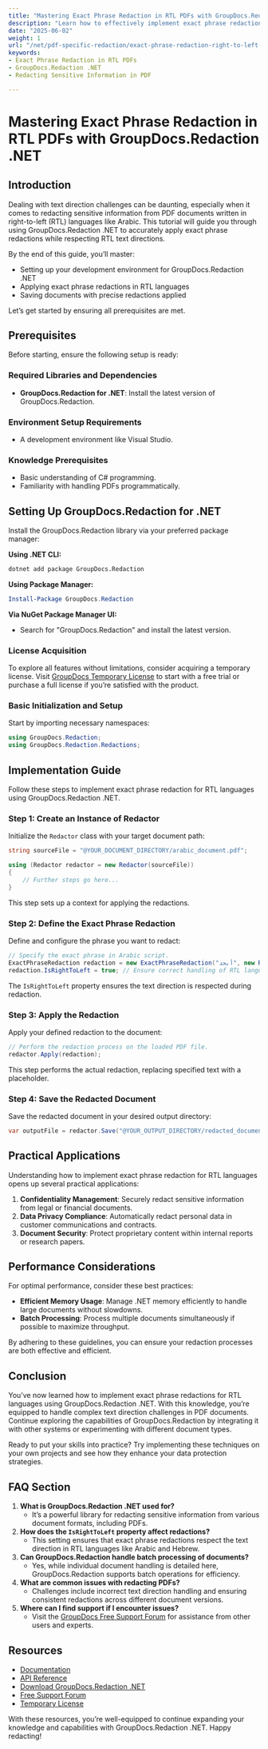 ```yaml
---
title: "Mastering Exact Phrase Redaction in RTL PDFs with GroupDocs.Redaction .NET"
description: "Learn how to effectively implement exact phrase redaction for right-to-left languages using GroupDocs.Redaction .NET. Ensure your sensitive information is accurately handled."
date: "2025-06-02"
weight: 1
url: "/net/pdf-specific-redaction/exact-phrase-redaction-right-to-left-groupdocs-redaction/"
keywords:
- Exact Phrase Redaction in RTL PDFs
- GroupDocs.Redaction .NET
- Redacting Sensitive Information in PDF

---
```



# Mastering Exact Phrase Redaction in RTL PDFs with GroupDocs.Redaction .NET

## Introduction
Dealing with text direction challenges can be daunting, especially when it comes to redacting sensitive information from PDF documents written in right-to-left (RTL) languages like Arabic. This tutorial will guide you through using GroupDocs.Redaction .NET to accurately apply exact phrase redactions while respecting RTL text directions.

By the end of this guide, you’ll master:
- Setting up your development environment for GroupDocs.Redaction .NET
- Applying exact phrase redactions in RTL languages
- Saving documents with precise redactions applied

Let’s get started by ensuring all prerequisites are met.

## Prerequisites
Before starting, ensure the following setup is ready:

### Required Libraries and Dependencies
- **GroupDocs.Redaction for .NET**: Install the latest version of GroupDocs.Redaction.
  
### Environment Setup Requirements
- A development environment like Visual Studio.

### Knowledge Prerequisites
- Basic understanding of C# programming.
- Familiarity with handling PDFs programmatically.

## Setting Up GroupDocs.Redaction for .NET
Install the GroupDocs.Redaction library via your preferred package manager:

**Using .NET CLI:**
```bash
dotnet add package GroupDocs.Redaction
```

**Using Package Manager:**
```powershell
Install-Package GroupDocs.Redaction
```

**Via NuGet Package Manager UI:**
- Search for "GroupDocs.Redaction" and install the latest version.

### License Acquisition
To explore all features without limitations, consider acquiring a temporary license. Visit [GroupDocs Temporary License](https://purchase.groupdocs.com/temporary-license/) to start with a free trial or purchase a full license if you’re satisfied with the product.

### Basic Initialization and Setup
Start by importing necessary namespaces:
```csharp
using GroupDocs.Redaction;
using GroupDocs.Redaction.Redactions;
```

## Implementation Guide
Follow these steps to implement exact phrase redaction for RTL languages using GroupDocs.Redaction .NET.

### Step 1: Create an Instance of Redactor
Initialize the `Redactor` class with your target document path:
```csharp
string sourceFile = "@YOUR_DOCUMENT_DIRECTORY/arabic_document.pdf";

using (Redactor redactor = new Redactor(sourceFile))
{
    // Further steps go here...
}
```
This step sets up a context for applying the redactions.

### Step 2: Define the Exact Phrase Redaction
Define and configure the phrase you want to redact:
```csharp
// Specify the exact phrase in Arabic script.
ExactPhraseRedaction redaction = new ExactPhraseRedaction("أﺑﺠﺪ", new ReplacementOptions("[test]"));
redaction.IsRightToLeft = true; // Ensure correct handling of RTL languages.
```
The `IsRightToLeft` property ensures the text direction is respected during redaction.

### Step 3: Apply the Redaction
Apply your defined redaction to the document:
```csharp
// Perform the redaction process on the loaded PDF file.
redactor.Apply(redaction);
```
This step performs the actual redaction, replacing specified text with a placeholder.

### Step 4: Save the Redacted Document
Save the redacted document in your desired output directory:
```csharp
var outputFile = redactor.Save("@YOUR_OUTPUT_DIRECTORY/redacted_document.pdf");
```

## Practical Applications
Understanding how to implement exact phrase redaction for RTL languages opens up several practical applications:
1. **Confidentiality Management**: Securely redact sensitive information from legal or financial documents.
2. **Data Privacy Compliance**: Automatically redact personal data in customer communications and contracts.
3. **Document Security**: Protect proprietary content within internal reports or research papers.

## Performance Considerations
For optimal performance, consider these best practices:
- **Efficient Memory Usage**: Manage .NET memory efficiently to handle large documents without slowdowns.
- **Batch Processing**: Process multiple documents simultaneously if possible to maximize throughput.

By adhering to these guidelines, you can ensure your redaction processes are both effective and efficient.

## Conclusion
You’ve now learned how to implement exact phrase redactions for RTL languages using GroupDocs.Redaction .NET. With this knowledge, you’re equipped to handle complex text direction challenges in PDF documents. Continue exploring the capabilities of GroupDocs.Redaction by integrating it with other systems or experimenting with different document types.

Ready to put your skills into practice? Try implementing these techniques on your own projects and see how they enhance your data protection strategies.

## FAQ Section
1. **What is GroupDocs.Redaction .NET used for?**
   - It’s a powerful library for redacting sensitive information from various document formats, including PDFs.
2. **How does the `IsRightToLeft` property affect redactions?**
   - This setting ensures that exact phrase redactions respect the text direction in RTL languages like Arabic and Hebrew.
3. **Can GroupDocs.Redaction handle batch processing of documents?**
   - Yes, while individual document handling is detailed here, GroupDocs.Redaction supports batch operations for efficiency.
4. **What are common issues with redacting PDFs?**
   - Challenges include incorrect text direction handling and ensuring consistent redactions across different document versions.
5. **Where can I find support if I encounter issues?**
   - Visit the [GroupDocs Free Support Forum](https://forum.groupdocs.com/c/redaction/33) for assistance from other users and experts.

## Resources
- [Documentation](https://docs.groupdocs.com/redaction/net/)
- [API Reference](https://reference.groupdocs.com/redaction/net)
- [Download GroupDocs.Redaction .NET](https://releases.groupdocs.com/redaction/net/)
- [Free Support Forum](https://forum.groupdocs.com/c/redaction/33)
- [Temporary License](https://purchase.groupdocs.com/temporary-license/) 

With these resources, you’re well-equipped to continue expanding your knowledge and capabilities with GroupDocs.Redaction .NET. Happy redacting!

